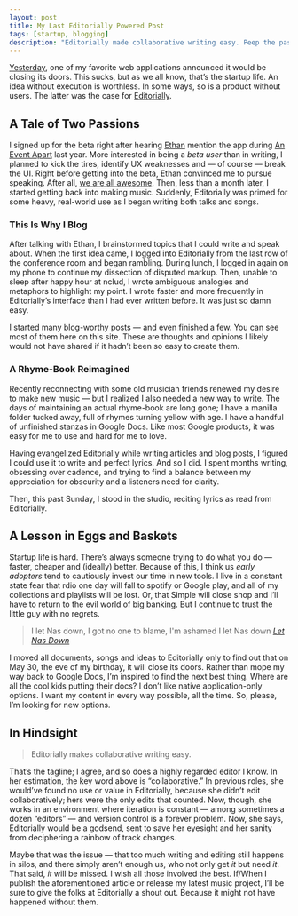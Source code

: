 ```yaml
---
layout: post
title: My Last Editorially Powered Post
tags: [startup, blogging]
description: "Editorially made collaborative writing easy. Peep the past tense."
---
```


[Yesterday](http://stet.editorially.com/articles/goodbye/), one of my favorite web applications announced it would be closing its doors. This sucks, but as we all know, that’s the startup life. An idea without execution is worthless. In some ways, so is a product without users. The latter was the case for [Editorially](http://editorially.com/).

## A Tale of Two Passions

I signed up for the beta right after hearing [Ethan](http://twitter.com/beep) mention the app during [An Event Apart](http://aneventapart.com/) last year. More interested in being a *beta user* than in writing, I planned to kick the tires, identify UX weaknesses and — of course — break the UI. Right before getting into the beta, Ethan convinced me to pursue speaking. After all, [we are all awesome](http://weareallaweso.me/). Then, less than a month later, I started getting back into making music. Suddenly, Editorially was primed for some heavy, real-world use as I began writing both talks and songs.

### This Is Why I Blog

After talking with Ethan, I brainstormed topics that I could write and speak about. When the first idea came, I logged into Editorially from the last row of the conference room and began rambling. During lunch, I logged in again on my phone to continue my dissection of disputed markup. Then, unable to sleep after happy hour at nclud, I wrote ambiguous analogies and metaphors to highlight my point. I wrote faster and more frequently in Editorially’s interface than I had ever written before. It was just so damn easy.

I started many blog-worthy posts — and even finished a few. You can see most of them here on this site. These are thoughts and opinions I likely would not have shared if it hadn’t been so easy to create them.

### A Rhyme-Book Reimagined

Recently reconnecting with some old musician friends renewed my desire to make new music — but I realized I also needed a new way to write. The days of maintaining an actual rhyme-book are long gone; I have a manilla folder tucked away, full of rhymes turning yellow with age. I have a handful of unfinished stanzas in Google Docs. Like most Google products, it was easy for me to use and hard for me to love.

Having evangelized Editorially while writing articles and blog posts, I figured I could use it to write and perfect lyrics. And so I did. I spent months writing, obsessing over cadence, and trying to find a balance between my appreciation for obscurity and a listeners need for clarity.

Then, this past Sunday, I stood in the studio, reciting lyrics as read from Editorially.

## A Lesson in Eggs and Baskets

Startup life is hard. There’s always someone trying to do what you do — faster, cheaper and (ideally) better. Because of this, I think us *early adopters* tend to cautiously invest our time in new tools. I live in a constant state fear that rdio one day will fall to spotify or Google play, and all of my collections and playlists will be lost. Or, that Simple will close shop and I’ll have to return to the evil world of big banking. But I continue to trust the little guy with no regrets.

> I let Nas down, I got no one to blame, I'm ashamed I let Nas down *[Let Nas Down](http://rapgenius.com/1845778/)*

I moved all documents, songs and ideas to Editorially only to find out that on May 30, the eve of my birthday, it will close its doors. Rather than mope my way back to Google Docs, I’m inspired to find the next best thing. Where are all the cool kids putting their docs? I don’t like native application-only options. I want my content in every way possible, all the time. So, please, I’m looking for new options.

## In Hindsight

> Editorially makes collaborative writing easy.

That’s the tagline; I agree, and so does a highly regarded editor I know. In her estimation, the key word above is “collaborative.” In previous roles, she would’ve found no use or value in Editorially, because she didn’t edit collaboratively; hers were the only edits that counted. Now, though, she works in an environment where iteration is constant — among sometimes a dozen “editors” — and version control is a forever problem. Now, she says, Editorially would be a godsend, sent to save her eyesight and her sanity from deciphering a rainbow of track changes.

Maybe that was the issue — that too much writing and editing still happens in silos, and there simply aren’t enough us, who not only get *it* but need *it*. That said, *it* will be missed. I wish all those involved the best. If/When I publish the aforementioned article or release my latest music project, I’ll be sure to give the folks at Editorially a shout out. Because it might not have happened without them.
